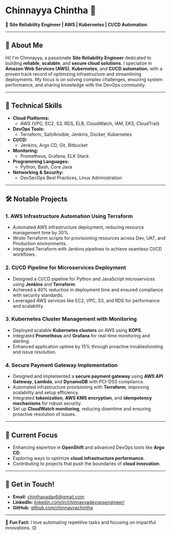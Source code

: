 # Chinnayya Chintha 👋  

🚀 **Site Reliability Engineer | AWS | Kubernetes | CI/CD Automation**  

---

## 🌟 About Me  
Hi! I'm Chinnayya, a passionate **Site Reliability Engineer** dedicated to building **reliable**, **scalable**, and **secure cloud solutions**. I specialize in **Amazon Web Services (AWS)**, **Kubernetes**, and **CI/CD automation**, with a proven track record of optimizing infrastructure and streamlining deployments. My focus is on solving complex challenges, ensuring system performance, and sharing knowledge with the DevOps community.

---

## 🔧 Technical Skills  
- **Cloud Platforms:**  
  - AWS (VPC, EC2, S3, RDS, ELB, CloudWatch, IAM, EKS, CloudTrail)  
- **DevOps Tools:**  
  - Terraform, Salt/Ansible, Jenkins, Docker, Kubernetes  
- **CI/CD:**  
  - Jenkins, Argo CD, Git, Bitbucket  
- **Monitoring:**  
  - Prometheus, Grafana, ELK Stack  
- **Programming Languages:**  
  - Python, Bash, Core Java  
- **Networking & Security:**  
  - DevSecOps Best Practices, Linux Administration  

---

## 🛠️ Notable Projects  

### **1. AWS Infrastructure Automation Using Terraform**  
- Automated AWS infrastructure deployment, reducing resource management time by 30%.  
- Wrote Terraform scripts for provisioning resources across Dev, UAT, and Production environments.  
- Integrated Terraform with Jenkins pipelines to achieve seamless CI/CD workflows.  

### **2. CI/CD Pipeline for Microservices Deployment**  
- Designed a CI/CD pipeline for Python and JavaScript microservices using **Jenkins** and **Terraform**.  
- Achieved a 40% reduction in deployment time and ensured compliance with security standards.  
- Leveraged AWS services like EC2, VPC, S3, and RDS for performance and scalability.  

### **3. Kubernetes Cluster Management with Monitoring**  
- Deployed scalable **Kubernetes clusters** on AWS using **KOPS**.  
- Integrated **Prometheus** and **Grafana** for real-time monitoring and alerting.  
- Enhanced application uptime by 15% through proactive troubleshooting and issue resolution.  

### **4. Secure Payment Gateway Implementation**  
- Designed and implemented a **secure payment gateway** using **AWS API Gateway**, **Lambda**, and **DynamoDB** with PCI-DSS compliance.  
- Automated infrastructure provisioning with **Terraform**, improving scalability and setup efficiency.  
- Integrated **tokenization**, **AWS KMS encryption**, and **idempotency mechanisms** for robust security.  
- Set up **CloudWatch monitoring**, reducing downtime and ensuring proactive resolution of issues.  

---

## 🚀 Current Focus  
- Enhancing expertise in **OpenShift** and advanced DevOps tools like **Argo CD**.  
- Exploring ways to optimize **cloud infrastructure performance**.  
- Contributing to projects that push the boundaries of **cloud innovation**.  

---

## 📢 Get in Touch!  
- **Email:** [chinthayadav6@gmail.com](mailto:chinthayadav6@gmail.com)  
- **LinkedIn:** [linkedin.com/in/chinnayyadevopsengineer/](https://www.linkedin.com/in/chinnayyadevopsengineer/)  
- **GitHub:** [github.com/chinnayyachintha](https://github.com/chinnayyachintha)  

---

🔋 **Fun Fact:** I love automating repetitive tasks and focusing on impactful innovations. 😊  
